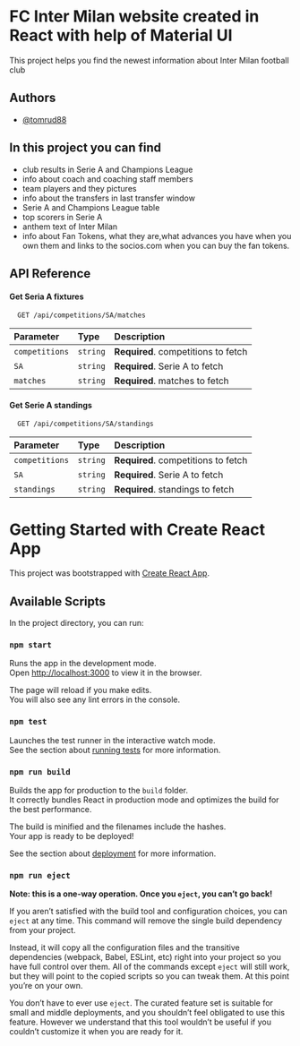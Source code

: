 
# FC Inter Milan website created in React with help of Material UI

This project helps you find the newest information about Inter Milan football club


## Authors

- [@tomrud88](https://www.github.com/tomrud88)


## In this project you can find
- club results in Serie A and Champions League
- info about coach and coaching staff members
- team players and they pictures
- info about the transfers in last transfer window
- Serie A and Champions League table
- top scorers in Serie A 
- anthem text of Inter Milan
- info about Fan Tokens, what they are,what advances you have when you own them and 
  links to the socios.com when you can buy the fan tokens.



## API Reference

#### Get Seria A fixtures

```http
  GET /api/competitions/SA/matches
```

| Parameter | Type     | Description                |
| :-------- | :------- | :------------------------- |
| `competitions` | `string` | **Required**. competitions to fetch |
| `SA` | `string` | **Required**. Serie A to fetch |
| `matches` | `string` | **Required**. matches to fetch |

#### Get Serie A standings

```http
  GET /api/competitions/SA/standings
```

| Parameter | Type     | Description                       |
| :-------- | :------- | :-------------------------------- |
| `competitions` | `string` | **Required**. competitions to fetch |
| `SA` | `string` | **Required**. Serie A to fetch |
| `standings` | `string` | **Required**. standings to fetch |



# Getting Started with Create React App

This project was bootstrapped with [Create React App](https://github.com/facebook/create-react-app).

## Available Scripts

In the project directory, you can run:

### `npm start`

Runs the app in the development mode.\
Open [http://localhost:3000](http://localhost:3000) to view it in the browser.

The page will reload if you make edits.\
You will also see any lint errors in the console.

### `npm test`

Launches the test runner in the interactive watch mode.\
See the section about [running tests](https://facebook.github.io/create-react-app/docs/running-tests) for more information.

### `npm run build`

Builds the app for production to the `build` folder.\
It correctly bundles React in production mode and optimizes the build for the best performance.

The build is minified and the filenames include the hashes.\
Your app is ready to be deployed!

See the section about [deployment](https://facebook.github.io/create-react-app/docs/deployment) for more information.

### `npm run eject`

**Note: this is a one-way operation. Once you `eject`, you can’t go back!**

If you aren’t satisfied with the build tool and configuration choices, you can `eject` at any time. This command will remove the single build dependency from your project.

Instead, it will copy all the configuration files and the transitive dependencies (webpack, Babel, ESLint, etc) right into your project so you have full control over them. All of the commands except `eject` will still work, but they will point to the copied scripts so you can tweak them. At this point you’re on your own.

You don’t have to ever use `eject`. The curated feature set is suitable for small and middle deployments, and you shouldn’t feel obligated to use this feature. However we understand that this tool wouldn’t be useful if you couldn’t customize it when you are ready for it.


